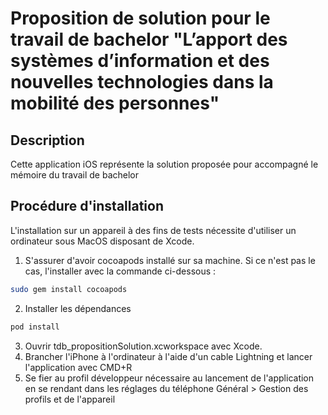 # Proposition de solution pour le travail de bachelor "L’apport des systèmes d’information et des nouvelles technologies dans la mobilité des personnes"
## Description
Cette application iOS représente la solution proposée pour accompagné le mémoire du travail de bachelor

## Procédure d'installation
L'installation sur un appareil à des fins de tests nécessite d'utiliser un ordinateur sous MacOS disposant de Xcode. 
1. S'assurer d'avoir cocoapods installé sur sa machine. Si ce n'est pas le cas, l'installer avec la commande ci-dessous :
```bash
sudo gem install cocoapods
```
2. Installer les dépendances 
```bash
pod install
```
3. Ouvrir tdb_propositionSolution.xcworkspace avec Xcode.
4. Brancher l'iPhone à l'ordinateur à l'aide d'un cable Lightning et lancer l'application avec CMD+R
5. Se fier au profil développeur nécessaire au lancement de l'application en se rendant dans les réglages du téléphone Général > Gestion des profils et de l'appareil